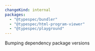 ```yaml
---
changeKind: internal
packages:
  - "@typespec/bundler"
  - "@typespec/html-program-viewer"
  - "@typespec/playground"
---
```


Bumping dependency package versions